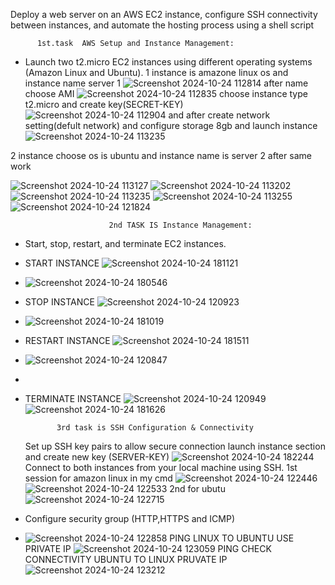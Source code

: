 Deploy a web server on an AWS EC2 instance, configure SSH connectivity between instances,
and automate the hosting process using a shell script 

          1st.task  AWS Setup and Instance Management:
- Launch two t2.micro EC2 instances using different operating systems (Amazon Linux and
Ubuntu).
1  instance is amazone linux os and instance name server 1
  ![Screenshot 2024-10-24 112814](https://github.com/user-attachments/assets/676aac5e-6a94-476f-b753-18324d6d84af)
after name choose AMI
![Screenshot 2024-10-24 112835](https://github.com/user-attachments/assets/71091716-9812-4745-b2b2-f827c3b44ee7)
choose instance type t2.micro and create key(SECRET-KEY)
![Screenshot 2024-10-24 112904](https://github.com/user-attachments/assets/166b00bd-8731-481a-bc7d-bf673dd9d8d6)
and after create network setting(defult network) and configure storage 8gb and launch instance 
![Screenshot 2024-10-24 113235](https://github.com/user-attachments/assets/af8d0385-f50b-44bc-a22f-da44949d16a4)

2 instance choose os is ubuntu and instance name is server 2
after same work 

![Screenshot 2024-10-24 113127](https://github.com/user-attachments/assets/0020efe2-39b0-4de7-af22-06db1dc69452)
![Screenshot 2024-10-24 113202](https://github.com/user-attachments/assets/f977001d-266f-4ef6-9fd3-a53454a30513)
![Screenshot 2024-10-24 113235](https://github.com/user-attachments/assets/10bb0545-a871-4cef-b956-62094d09cdaf)
![Screenshot 2024-10-24 113255](https://github.com/user-attachments/assets/8406ddcd-0718-443f-bde8-d20db9087738)
![Screenshot 2024-10-24 121824](https://github.com/user-attachments/assets/01b7150d-ef0c-4834-a559-61987363f73d)





                          2nd TASK IS Instance Management:
- Start, stop, restart, and terminate EC2 instances.


- START INSTANCE ![Screenshot 2024-10-24 181121](https://github.com/user-attachments/assets/be155216-9922-4e15-b02b-4b2ab5ddd6e2)

- ![Screenshot 2024-10-24 180546](https://github.com/user-attachments/assets/e573c421-c8ce-4144-91f8-f6089f3e3b8d)


- STOP INSTANCE ![Screenshot 2024-10-24 120923](https://github.com/user-attachments/assets/83bdf55d-9bc1-4e81-9c37-246aa0301ed2)

- ![Screenshot 2024-10-24 181019](https://github.com/user-attachments/assets/6ec867e4-988b-40c3-8f68-edcea499436d)




- RESTART INSTANCE ![Screenshot 2024-10-24 181511](https://github.com/user-attachments/assets/cdf492d3-5c68-440f-94a7-1f8c9de88a10)

- ![Screenshot 2024-10-24 120847](https://github.com/user-attachments/assets/2a86368e-a302-4b79-80b0-7f50f1039da1)
- 



- TERMINATE INSTANCE ![Screenshot 2024-10-24 120949](https://github.com/user-attachments/assets/f95d61ce-800e-4716-878b-53542ad7a6ee)
 ![Screenshot 2024-10-24 181626](https://github.com/user-attachments/assets/c895a0d0-20a3-4140-9160-a839bdf5a26d)






             3rd task is SSH Configuration & Connectivity
  Set up SSH key pairs to allow secure connection
  launch instance section and create new key (SERVER-KEY)
 ![Screenshot 2024-10-24 182244](https://github.com/user-attachments/assets/3fe39b01-4170-459a-a9e6-0f483906e1c8)
  Connect to both instances from your local machine using SSH.
  1st session for amazon linux in my cmd  ![Screenshot 2024-10-24 122446](https://github.com/user-attachments/assets/0d870a7c-2edf-4d2a-851e-562c87fb1bf4)
![Screenshot 2024-10-24 122533](https://github.com/user-attachments/assets/7506ae58-a873-40ba-8369-2b3b47cf4081)
 2nd for ubutu![Screenshot 2024-10-24 122715](https://github.com/user-attachments/assets/f94aaa00-5151-4346-9a26-7d70562df924)
- Configure security group (HTTP,HTTPS and ICMP)
- ![Screenshot 2024-10-24 122858](https://github.com/user-attachments/assets/4594f508-9cd8-4772-b1bb-e7c964805357)
  PING LINUX TO UBUNTU USE PRIVATE IP
  ![Screenshot 2024-10-24 123059](https://github.com/user-attachments/assets/7d1f4ef0-8a93-41c4-82c1-44a4df761149)
  PING CHECK CONNECTIVITY UBUNTU TO LINUX PRUVATE IP
  ![Screenshot 2024-10-24 123212](https://github.com/user-attachments/assets/4a032472-431d-4a3c-bcf5-6c5cff8ffdb2)


